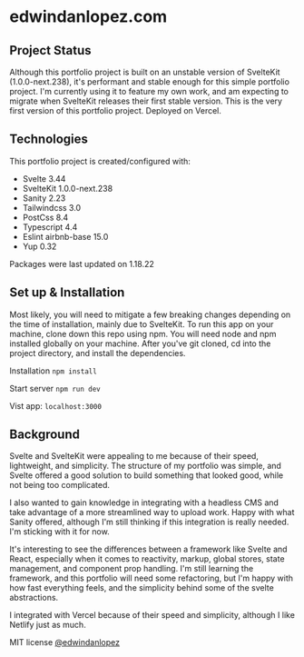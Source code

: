 # edwindanlopez.com

## Project Status
Although this portfolio project is built on an unstable version of SvelteKit (1.0.0-next.238), it's performant and stable enough for this simple portfolio project. I'm currently using it to feature my own work, and am expecting to migrate when SvelteKit releases their first stable version. This is the very first version of this portfolio project. Deployed on Vercel.

## Technologies

This portfolio project is created/configured with: 
- Svelte 3.44
- SvelteKit 1.0.0-next.238
- Sanity 2.23
- Tailwindcss 3.0
- PostCss 8.4
- Typescript 4.4
- Eslint airbnb-base 15.0
- Yup 0.32

Packages were last updated on 1.18.22

## Set up & Installation

Most likely, you will need to mitigate a few breaking changes depending on the time of installation, mainly due to SvelteKit. To run this app on your machine, clone down this repo using npm.  You will need node and npm installed globally on your machine. After you've git cloned, cd into the project directory, and install the dependencies.

Installation
`npm install`

Start server
`npm run dev`

Vist app:
`localhost:3000`


## Background

Svelte and SvelteKit were appealing to me because of their speed, lightweight, and simplicity. The structure of my portfolio was simple, and Svelte offered a good solution to build something that looked good, while not being too complicated.

I also wanted to gain knowledge in integrating with a headless CMS and take advantage of a more streamlined way to upload work. Happy with what Sanity offered, although I'm still thinking if this integration is really needed. I'm sticking with it for now.

It's interesting to see the differences between a framework like Svelte and React, especially when it comes to reactivity, markup, global stores, state management, and component prop handling. I'm still learning the framework, and this portfolio will need some refactoring, but I'm happy with how fast everything feels, and the simplicity behind some of the svelte abstractions.

I integrated with Vercel because of their speed and simplicity, although I like Netlify just as much.

MIT license [@edwindanlopez](https://github.com/edwindanlopez/Edwindanlopez-Portfolio/blob/main/LICENSE)